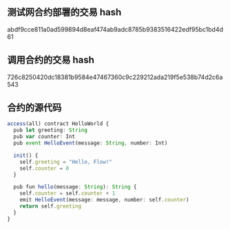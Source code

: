 ## 测试网合约部署的交易 hash

abdf9cce811a0ad599894d8eaf474ab9adc8785b9383516422edf95bc1bd4d61

## 调用合约的交易 hash

726c8250420dc18381b9584e47467360c9c229212ada219f5e538b74d2c6a543

## 合约的源代码

```ts
access(all) contract HelloWorld {
  pub let greeting: String
  pub var counter: Int
  pub event HelloEvent(message: String, number: Int)

  init() {
    self.greeting = "Hello, Flow!"
    self.counter = 0
  }

  pub fun hello(message: String): String {
    self.counter = self.counter + 1
    emit HelloEvent(message: message, number: self.counter)
    return self.greeting
  }
}

```
